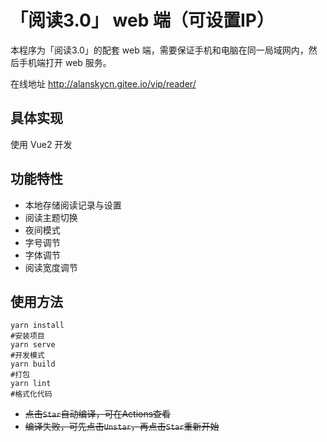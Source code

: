 # 「阅读3.0」 web 端（可设置IP）

本程序为「阅读3.0」的配套 web 端，需要保证手机和电脑在同一局域网内，然后手机端打开 web 服务。

在线地址 http://alanskycn.gitee.io/vip/reader/

## 具体实现

使用 Vue2 开发

## 功能特性

- 本地存储阅读记录与设置
- 阅读主题切换
- 夜间模式
- 字号调节
- 字体调节
- 阅读宽度调节

## 使用方法

```shell
yarn install
#安装项目
yarn serve
#开发模式
yarn build
#打包
yarn lint
#格式化代码
```
 - ~~点击`Star`自动编译，可在Actions查看~~
 - ~~编译失败，可先点击`Unstar`，再点击`Star`重新开始~~
